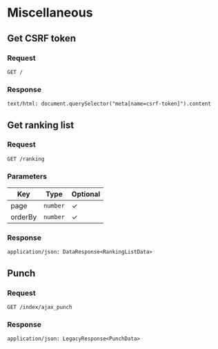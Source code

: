 # Miscellaneous

## Get CSRF token

### Request

```
GET /
```

### Response

```
text/html: document.querySelector("meta[name=csrf-token]").content
```

## Get ranking list

### Request

```
GET /ranking
```

### Parameters

| Key | Type | Optional |
|-|-|-|
| page | `number` | ✓ |
| orderBy | `number` | ✓ |

### Response

```
application/json: DataResponse<RankingListData>
```

## Punch

### Request

```
GET /index/ajax_punch
```

### Response

```
application/json: LegacyResponse<PunchData>
```
